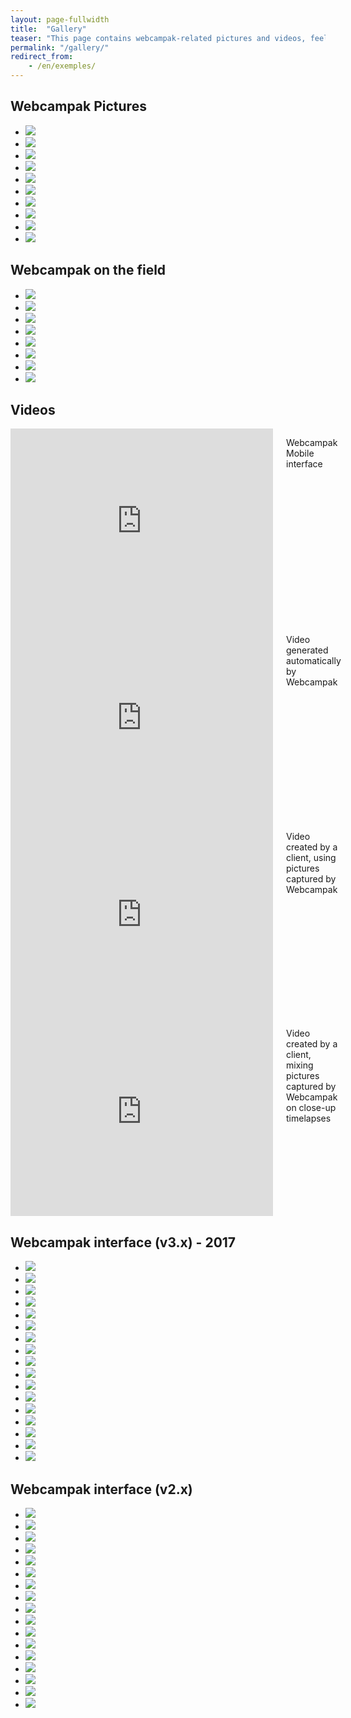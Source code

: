 ```yaml
---
layout: page-fullwidth
title:  "Gallery"
teaser: "This page contains webcampak-related pictures and videos, feel free to contact us if you want to learn more."
permalink: "/gallery/"
redirect_from:
    - /en/exemples/
---
```


## Webcampak Pictures
<ul class="clearing-thumbs small-block-grid-5" data-clearing>
  <li><a href="http://www.webcampak.com/images/blog/2010/07/IMG_1249.jpg"><img data-caption="Webcampak" class="th" src="http://www.webcampak.com/images/blog/2010/07/IMG_1249-150x150.jpg"></a></li>
  <li><a href="http://www.webcampak.com/images/blog/2010/07/IMG_1259.jpg"><img data-caption="Webcampak" class="th" src="http://www.webcampak.com/images/blog/2010/07/IMG_1259-150x150.jpg"></a></li>
  <li><a href="http://www.webcampak.com/images/blog/2010/07/IMG_1257.jpg"><img data-caption="Webcampak" class="th" src="http://www.webcampak.com/images/blog/2010/07/IMG_1257-150x150.jpg"></a></li>
  <li><a href="http://www.webcampak.com/images/blog/2010/07/IMG_1265.jpg"><img data-caption="Webcampak" class="th" src="http://www.webcampak.com/images/blog/2010/07/IMG_1265-150x150.jpg"></a></li>
  <li><a href="http://www.webcampak.com/images/blog/2010/07/IMG_1270.jpg"><img data-caption="Webcampak" class="th" src="http://www.webcampak.com/images/blog/2010/07/IMG_1270-150x150.jpg"></a></li>
  <li><a href="http://www.webcampak.com/images/blog/2011/07/Capture-IPad.jpg"><img data-caption="Webcampak Mobile (v2.x) running on an iPad" class="th" src="http://www.webcampak.com/images/blog/2011/07/Capture-IPad-150x150.jpg"></a></li>
  <li><a href="http://www.webcampak.com/images/blog/2011/07/Capture-IPad2.jpg"><img data-caption="Webcampak Mobile (v2.x) running on an iPad" class="th" src="http://www.webcampak.com/images/blog/2011/07/Capture-IPad2-150x150.jpg"></a></li>
  <li><a href="http://www.webcampak.com/images/blog/2011/07/WebcampakLocation1.jpg"><img data-caption="Rental Webcampak" class="th" src="http://www.webcampak.com/images/blog/2011/07/WebcampakLocation1-150x150.jpg"></a></li>
  <li><a href="http://www.webcampak.com/images/blog/2011/07/WebcampakLocation2.jpg"><img data-caption="Rental Webcampak" class="th" src="http://www.webcampak.com/images/blog/2011/07/WebcampakLocation2-150x150.jpg"></a></li>
  <li><a href="http://www.webcampak.com/images/blog/2011/07/WebcampakLocation3.jpg"><img data-caption="Rental Webcampak" class="th" src="http://www.webcampak.com/images/blog/2011/07/WebcampakLocation3-150x150.jpg"></a></li>
</ul>

## Webcampak on the field
<ul class="clearing-thumbs small-block-grid-5" data-clearing>
  <li><a href="http://www.webcampak.com/images//MG_2934.jpg"><img data-caption="Webcampak installed on a high-mast, requiring skilled/trained workers to install the system." class="th" src="http://www.webcampak.com/images//MG_2934-150x150.jpg"></a></li>
  <li><a href="http://www.webcampak.com/images//webcampak-high-installation.jpg"><img data-caption="High-mast installation" class="th" src="http://www.webcampak.com/images//webcampak-high-installation-150x150.jpg"></a></li>
  <li><a href="http://www.webcampak.com/images//webcampak-mast-installation.jpg"><img data-caption="Webcampak installed on the mast, the T-bar facilitates access with a ladder." class="th" src="http://www.webcampak.com/images//webcampak-mast-installation-150x150.jpg"></a></li>
  <li><a href="http://www.webcampak.com/images//webcampak-wall-installation.jpg"><img data-caption="Webcampak installed on a wall." class="th" src="http://www.webcampak.com/images//webcampak-wall-installation-150x150.jpg"></a></li>
  <li><a href="http://www.webcampak.com/images//webcampak-roof-installation.jpg"><img data-caption="Webcampak installed on a roof" class="th" src="http://www.webcampak.com/images//webcampak-roof-installation-150x150.jpg"></a></li>
  <li><a href="http://www.webcampak.com/images//IMG_20121120_112458.png"><img data-caption="Webcampak ready to be installed" class="th" src="http://www.webcampak.com/images//IMG_20121120_112458-150x150.png"></a></li>
  <li><a href="http://www.webcampak.com/images//IMG_20121120_113426.png"><img data-caption="Last-minute on-the field mount adjustments" class="th" src="http://www.webcampak.com/images//IMG_20121120_113426-150x150.png"></a></li>
  <li><a href="http://www.webcampak.com/images//IMG_20121120_131220.png"><img data-caption="We are licensed to operate cherry pickers" class="th" src="http://www.webcampak.com/images//IMG_20121120_131220-150x150.png"></a></li>
</ul>

## Videos
<div class="row">
  <div class="large-6 columns">
    <div class="flex-video">
            <iframe width="420" height="315" src="https://www.youtube.com/embed/DJGEr7XwLTw" frameborder="0" allowfullscreen></iframe>
    </div>
    <p>Webcampak Mobile interface</p>
  </div>
  <div class="large-6 columns">
    <div class="flex-video">
            <iframe width="420" height="315" src="https://www.youtube.com/embed/hEvGPqAwOwc" frameborder="0" allowfullscreen></iframe>
    </div>
    <p>Video generated automatically by Webcampak</p>
  </div>
</div>
<div class="row">
  <div class="large-6 columns">
    <div class="flex-video">
            <iframe width="420" height="315" src="https://www.youtube.com/embed/H-7A3Ol_q64" frameborder="0" allowfullscreen></iframe>
    </div>
    <p>Video created by a client, using pictures captured by Webcampak </p>
  </div>
  <div class="large-6 columns">
    <div class="flex-video">
            <iframe width="420" height="315" src="https://www.youtube.com/embed/GWFHCpWAJ1s" frameborder="0" allowfullscreen></iframe>
    </div>
    <p>Video created by a client, mixing pictures captured by Webcampak on close-up timelapses</p>
  </div>
</div>

## Webcampak interface (v3.x) - 2017
<ul class="clearing-thumbs small-block-grid-5" data-clearing>
  <li><a href="http://www.webcampak.com/images/wpak3.screenshot.login.en.png"><img data-caption="Login window" class="th" src="http://www.webcampak.com/images/wpak3.screenshot.login.en-150x150.png"></a></li>
  <li><a href="http://www.webcampak.com/images/wpak3.screenshot.menu.en.png"><img data-caption="Global menu" class="th" src="http://www.webcampak.com/images/wpak3.screenshot.menu.en-150x150.png"></a></li>
  <li><a href="http://www.webcampak.com/images/wpak3.screenshot.pictures.en.png"><img data-caption="Captures pictures" class="th" src="http://www.webcampak.com/images/wpak3.screenshot.pictures.en-150x150.png"></a></li>
  <li><a href="http://www.webcampak.com/images/wpak3.screenshot.videos.en.png"><img data-caption="Generated videos" class="th" src="http://www.webcampak.com/images/wpak3.screenshot.videos.en-150x150.png"></a></li>
  <li><a href="http://www.webcampak.com/images/wpak3.screenshot.sats.source.en.png"><img data-caption="Source statistics" class="th" src="http://www.webcampak.com/images/wpak3.screenshot.sats.source.en-150x150.png"></a></li>
  <li><a href="http://www.webcampak.com/images/wpak3.screenshot.sats.system.en.png"><img data-caption="System statistics" class="th" src="http://www.webcampak.com/images/wpak3.screenshot.sats.system.en-150x150.png"></a></li>
  <li><a href="http://www.webcampak.com/images/wpak3.screenshot.config.en.png"><img data-caption="Configuration of a source" class="th" src="http://www.webcampak.com/images/wpak3.screenshot.config.en-150x150.png"></a></li>
  <li><a href="http://www.webcampak.com/images/wpak3.screenshot.sync-reports.en.png"><img data-caption="Sync reports" class="th" src="http://www.webcampak.com/images/wpak3.screenshot.sync-reports.en-150x150.png"></a></li>
  <li><a href="http://www.webcampak.com/images/wpak3.screenshot.logs.en.png"><img data-caption="Access logs" class="th" src="http://www.webcampak.com/images/wpak3.screenshot.logs.en-150x150.png"></a></li>
  <li><a href="http://www.webcampak.com/images/wpak3.screenshot.xfer-reports.en.png"><img data-caption="XFer State" class="th" src="http://www.webcampak.com/images/wpak3.screenshot.xfer-reports.en-150x150.png"></a></li>
  <li><a href="http://www.webcampak.com/images/wpak3.screenshot.config-general.en.png"><img data-caption="System configuration" class="th" src="http://www.webcampak.com/images/wpak3.screenshot.config-general.en-150x150.png"></a></li>
  <li><a href="http://www.webcampak.com/images/wpak3.screenshot.alert-schedule.en.png"><img data-caption="Alerts calendar" class="th" src="http://www.webcampak.com/images/wpak3.screenshot.alert-schedule.en-150x150.png"></a></li>
  <li><a href="http://www.webcampak.com/images/wpak3.screenshot.access-control.en.png"><img data-caption="Permissions" class="th" src="http://www.webcampak.com/images/wpak3.screenshot.access-control.en-150x150.png"></a></li>
  <li><a href="http://www.webcampak.com/images/wpak3.screenshot.dashboard.home.en.png"><img data-caption="Dashboard home" class="th" src="http://www.webcampak.com/images/wpak3.screenshot.dashboard.home.en-150x150.png"></a></li>
  <li><a href="http://www.webcampak.com/images/wpak3.screenshot.dashboard.login.en.png"><img data-caption="Dashboard login" class="th" src="http://www.webcampak.com/images/wpak3.screenshot.dashboard.login.en-150x150.png"></a></li>
  <li><a href="http://www.webcampak.com/images/wpak3.screenshot.dashboard.pictures.en.png"><img data-caption="Dashboard pictures" class="th" src="http://www.webcampak.com/images/wpak3.screenshot.dashboard.pictures.en-150x150.png"></a></li>
  <li><a href="http://www.webcampak.com/images/wpak3.screenshot.dashboard.videos.en.png"><img data-caption="Dashboard videos" class="th" src="http://www.webcampak.com/images/wpak3.screenshot.dashboard.videos.en-150x150.png"></a></li>
</ul>

## Webcampak interface (v2.x)
<ul class="clearing-thumbs small-block-grid-5" data-clearing>
  <li><a href="http://www.webcampak.com/images//wpak2.screenshot.config.capturea-full.en_.png"><img data-caption="Webcampak" class="th" src="http://www.webcampak.com/images//wpak2.screenshot.config.capturea-full.en_-150x150.png"></a></li>
  <li><a href="http://www.webcampak.com/images//wpak2.screenshot.config.capture.en_.png"><img data-caption="Webcampak" class="th" src="http://www.webcampak.com/images//wpak2.screenshot.config.capture.en_-150x150.png"></a></li>
  <li><a href="http://www.webcampak.com/images//wpak2.screenshot.config.pictures.en_.png"><img data-caption="Webcampak" class="th" src="http://www.webcampak.com/images//wpak2.screenshot.config.pictures.en_-150x150.png"></a></li>
  <li><a href="http://www.webcampak.com/images//wpak2.screenshot.config.videos.en_.png"><img data-caption="Webcampak" class="th" src="http://www.webcampak.com/images//wpak2.screenshot.config.videos.en_-150x150.png"></a></li>
  <li><a href="http://www.webcampak.com/images//wpak2.screenshot.home_.en_.png"><img data-caption="Webcampak" class="th" src="http://www.webcampak.com/images//wpak2.screenshot.home_.en_-150x150.png"></a></li>
  <li><a href="http://www.webcampak.com/images//wpak2.screenshot.logs_.capture.en_.png"><img data-caption="Webcampak" class="th" src="http://www.webcampak.com/images//wpak2.screenshot.logs_.capture.en_-150x150.png"></a></li>
  <li><a href="http://www.webcampak.com/images//wpak2.screenshot.logs_.config.en_.png"><img data-caption="Webcampak" class="th" src="http://www.webcampak.com/images//wpak2.screenshot.logs_.config.en_-150x150.png"></a></li>
  <li><a href="http://www.webcampak.com/images//wpak2.screenshot.menu_.en_.png"><img data-caption="Webcampak" class="th" src="http://www.webcampak.com/images//wpak2.screenshot.menu_.en_-150x150.png"></a></li>
  <li><a href="http://www.webcampak.com/images//wpak2.screenshot.permissions.groups.en_.png"><img data-caption="Webcampak" class="th" src="http://www.webcampak.com/images//wpak2.screenshot.permissions.groups.en_-150x150.png"></a></li>
  <li><a href="http://www.webcampak.com/images//wpak2.screenshot.permissions.sources.en_.png"><img data-caption="Webcampak" class="th" src="http://www.webcampak.com/images//wpak2.screenshot.permissions.sources.en_-150x150.png"></a></li>
  <li><a href="http://www.webcampak.com/images//wpak2.screenshot.permissions.users_.en_.png"><img data-caption="Webcampak" class="th" src="http://www.webcampak.com/images//wpak2.screenshot.permissions.users_.en_-150x150.png"></a></li>
  <li><a href="http://www.webcampak.com/images//wpak2.screenshot.pictures.email_.en_.png"><img data-caption="Webcampak" class="th" src="http://www.webcampak.com/images//wpak2.screenshot.pictures.email_.en_-150x150.png"></a></li>
  <li><a href="http://www.webcampak.com/images//wpak2.screenshot.pictures.en_.png"><img data-caption="Webcampak" class="th" src="http://www.webcampak.com/images//wpak2.screenshot.pictures.en_-150x150.png"></a></li>
  <li><a href="http://www.webcampak.com/images//wpak2.screenshot.pictures.zoom_.en_.png"><img data-caption="Webcampak" class="th" src="http://www.webcampak.com/images//wpak2.screenshot.pictures.zoom_.en_-150x150.png"></a></li>
  <li><a href="http://www.webcampak.com/images//wpak2.screenshot.stats_.diskusage.en_.png"><img data-caption="Webcampak" class="th" src="http://www.webcampak.com/images//wpak2.screenshot.stats_.diskusage.en_-150x150.png"></a></li>
  <li><a href="http://www.webcampak.com/images//wpak2.screenshot.stats_.system.en_.png"><img data-caption="Webcampak" class="th" src="http://www.webcampak.com/images//wpak2.screenshot.stats_.system.en_-150x150.png"></a></li>
  <li><a href="http://www.webcampak.com/images//wpak2.screenshot.videos.en_.png"><img data-caption="Webcampak" class="th" src="http://www.webcampak.com/images//wpak2.screenshot.videos.en_-150x150.png"></a></li>
</ul>

